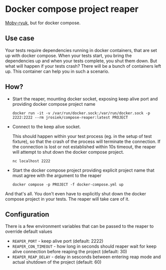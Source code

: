 # Docker compose project reaper

[Moby-ryuk](https://github.com/testcontainers/moby-ryuk), but for docker compose.

## Use case

Your tests require dependencies running in docker containers, that are set up with docker compose. When your tests start, you bring the dependencies up and when your tests complete, you shut them down. But what will happen if your tests crash? There will be a bunch of containers left up. This container can help you in such a scenario.

## How?

* Start the reaper, mounting docker socket, exposing keep alive port and providing docker compose project name
  ```
  docker run -it -v /var/run/docker.sock:/var/run/docker.sock -p 2222:2222 --rm jrosiek/compose-reaper:latest PROJECT
  ```

* Connect to the keep alive socket.

  This should happen within your test process (eg. in the setup of test fixture), so that the crash of the process will terminate the connection.
  If the connection is lost or not established within 10s timeout, the reaper will attempt to shut down the docker compose project.

  ```
  nc localhost 2222
  ```

* Start the docker compose project providing explicit project name that must agree with the argument to the reaper
  ```
  docker compose -p PROJECT -f docker-compose.yml up
  ```

And that's all. You don't even have to explicitly shut down the docker compose project in your tests. The reaper will take care of it.

## Configuration

There is a few environment variables that can be passed to the reaper to override default values

* `REAPER_PORT` - keep alive port (default: 2222)
* `REAPER_CON_TIMEOUT` - how long in seconds should reaper wait for keep alive connection before reaping the project (default: 30)
* `REAPER_REAP_DELAY` - delay in sesconds between entering reap mode and actual shutdown of the project (default: 60)

